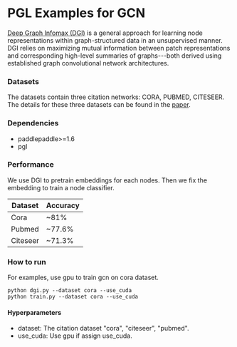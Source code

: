 # PGL Examples for GCN

[Deep Graph Infomax \(DGI\)](https://arxiv.org/abs/1809.10341) is a general approach for learning node representations within graph-structured data in an unsupervised manner. DGI relies on maximizing mutual information between patch representations and corresponding high-level summaries of graphs---both derived using established graph convolutional network architectures.

### Datasets

The datasets contain three citation networks: CORA, PUBMED, CITESEER. The details for these three datasets can be found in the [paper](https://arxiv.org/abs/1609.02907).

### Dependencies

- paddlepaddle>=1.6
- pgl

### Performance

We use DGI to pretrain embeddings for each nodes. Then we fix the embedding to train a node classifier.

| Dataset | Accuracy | 
| --- | --- |
| Cora | ~81% | 
| Pubmed | ~77.6% |
| Citeseer | ~71.3% |


### How to run

For examples, use gpu to train gcn on cora dataset.
```
python dgi.py --dataset cora --use_cuda
python train.py --dataset cora --use_cuda
```

#### Hyperparameters

- dataset: The citation dataset "cora", "citeseer", "pubmed".
- use_cuda: Use gpu if assign use_cuda. 
